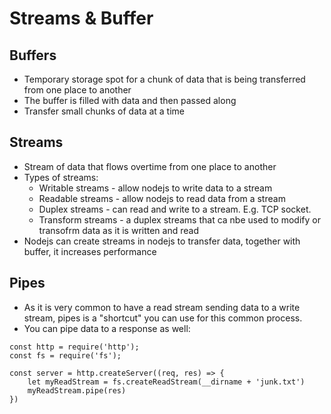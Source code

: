 # Streams & Buffer

## Buffers
- Temporary storage spot for a chunk of data that is being transferred from one place to another
- The buffer is filled with data and then passed along
- Transfer small chunks of data at a time

## Streams
- Stream of data that flows overtime from one place to another
- Types of streams:
    - Writable streams - allow nodejs to write data to a stream
    - Readable streams - allow nodejs to read data from a stream
    - Duplex streams - can read and write to a stream. E.g. TCP socket.
    - Transform streams - a duplex streams that ca nbe used to modify or transofrm data as it is written and read
- Nodejs can create streams in nodejs to transfer data, together with buffer, it increases performance

## Pipes
- As it is very common to have a read stream sending data to a write stream, pipes is a "shortcut" you can use for this common process.
- You can pipe data to a response as well:
```
const http = require('http');
const fs = require('fs');

const server = http.createServer((req, res) => {
    let myReadStream = fs.createReadStream(__dirname + 'junk.txt')
    myReadStream.pipe(res)
})
```